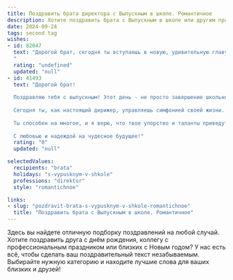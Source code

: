 ```yaml
---
title: Поздравить брата директора с Выпускным в школе. Романтичное
description: Хотите поздравить брата с Выпускным в школе или другим праздником? Наш ИИ создаст незабываемое поздравление, а вы обязательно выделитесь среди других.  
date: 2024-09-24
tags: second tag
wishes:
- id: 82047
  text: "Дорогой брат, сегодня ты вступаешь в новую, удивительную главу жизни! Ты - директор, твоей воле подчиняются целые миры, и этот мир – школа, где ты даришь знания и помогаешь взращивать юные умы. Пусть твой путь будет насыщен светом, твои решения  - мудрыми, а твоя душа  -  согрета любовью и благодарностью. С выпускным, братишка,  ты – настоящая звезда!
  "
  rating: "undefined"
  updated: "null"
- id: 41493
  text: "Дорогой брат!
  
  Поздравляю тебя с выпускным! Этот день - не просто завершение школьного пути, это начало величественного путешествия в мир знаний и возможностей. Ты стал на шаг ближе к своим мечтам, и я горжусь твоими достижениями.
  
  Сегодня ты, как настоящий дирижер, управляешь симфонией своей жизни. Пусть каждый аккорд, который ты сыграешь, будет наполнен радостью, вдохновением и счастьем. Не бойся идти по новому пути, ведь впереди столько удивительных открытий!
  
  Ты способен на многое, и я верю, что твое упорство и таланты приведут тебя к вершинам. Желаю тебе найти своё призвание, сверкая ярче всех звезд на небосводе! Твоя мечта — это лишь начало большого и прекрасного, и я всегда буду рядом, поддерживая тебя в самых смелых начинаниях.
  
  С любовью и надеждой на чудесное будущее!"
  rating: "0"
  updated: "null"

selectedValues:
  recipients: "brata"
  holidays: "s-vypusknym-v-shkole"
  professions: "direktor"
  style: "romantichnoe"

links:
- slug: "pozdravit-brata-s-vypusknym-v-shkole-romantichnoe"
  title: "Поздравить брата с Выпускным в школе. Романтичное"
---
```


Здесь вы найдете отличную подборку поздравлений на любой случай. 
Хотите поздравить друга с днём рождения, коллегу с профессиональным праздником или близких с Новым годом? У нас есть всё, чтобы сделать ваш поздравительный текст незабываемым. Выбирайте нужную категорию и находите лучшие слова для ваших близких и друзей!
